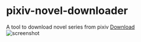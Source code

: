 # pixiv-novel-downloader
A tool to download novel series from pixiv
[Download](https://github.com/zhufengning/pixiv-novel-downloader/releases/latest)  
![screenshot](https://files.catbox.moe/7v4wwp.png)
